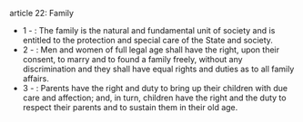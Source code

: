 article 22: Family

<ul>
			<li>1 - : The family is the natural and fundamental unit of society and is entitled to the protection and special care of the State and society.<ul>
			</ul></li>			<li>2 - : Men and women of full legal age shall have the right, upon their consent, to marry and to found a family freely, without any discrimination and they shall have equal rights and duties as to all family affairs.<ul>
			</ul></li>			<li>3 - : Parents have the right and duty to bring up their children with due care and affection; and, in turn, children have the right and the duty to respect their parents and to sustain them in their old age.<ul>
			</ul></li></ul>